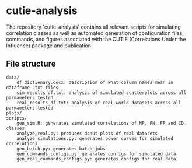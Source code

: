 # cutie-analysis #

The repository 'cutie-analysis' contains all relevant scripts for simulating correlation classes as well as automated generation of configuration files, commands, and figures associated with the CUTIE (Correlations Under the Influence) package and publication.

## File structure ###

```
data/
    df_dictionary.docx: description of what column names mean in dataframe .txt files
    sim_results_df.txt: analysis of simulated scatterplots across all parmameters tested
    real_results_df.txt: analysis of real-world datasets across all parmameters tested
plots/
scripts/
    gen_sim.R: generates simulated correlations of NP, FN, FP and CD classes
    analyze_real.py: produces donut-plots of real datasets
    analyze_simulations.py: generates power curves for simulated correlations
    gen_batch.py: generates batch jobs
    gen_commands_configs.py: generates configs for simulated data
    gen_real_commands_configs.py: generates configs for real data
```

